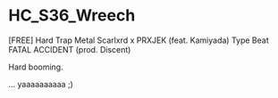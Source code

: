 # HC_S36_Wreech

[FREE] Hard Trap Metal Scarlxrd x PRXJEK (feat. Kamiyada) Type Beat FATAL ACCIDENT (prod. Discent)

Hard booming.

... yaaaaaaaaaa ;)
